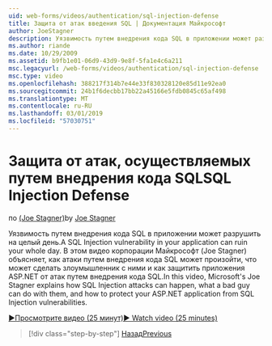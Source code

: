 ```yaml
---
uid: web-forms/videos/authentication/sql-injection-defense
title: Защита от атак введения SQL | Документация Майкрософт
author: JoeStagner
description: Уязвимость путем внедрения кода SQL в приложении может разрушить на целый день. В этом видеоролике корпорации Майкрософт (Joe Stagner) объясняет, как атаки путем внедрения кода SQL может happ...
ms.author: riande
ms.date: 10/29/2009
ms.assetid: b9fb1e01-06d9-43d9-9e8f-5fa1e4c6a211
msc.legacyurl: /web-forms/videos/authentication/sql-injection-defense
msc.type: video
ms.openlocfilehash: 388217f314b7e44e33f830328120e85d11e92ea0
ms.sourcegitcommit: 24b1f6decbb17bb22a45166e5fdb0845c65af498
ms.translationtype: MT
ms.contentlocale: ru-RU
ms.lasthandoff: 03/01/2019
ms.locfileid: "57030751"
---
```

<a name="sql-injection-defense"></a><span data-ttu-id="39539-104">Защита от атак, осуществляемых путем внедрения кода SQL</span><span class="sxs-lookup"><span data-stu-id="39539-104">SQL Injection Defense</span></span>
====================
<span data-ttu-id="39539-105">по [(Joe Stagner)](https://github.com/JoeStagner)</span><span class="sxs-lookup"><span data-stu-id="39539-105">by [Joe Stagner](https://github.com/JoeStagner)</span></span>

<span data-ttu-id="39539-106">Уязвимость путем внедрения кода SQL в приложении может разрушить на целый день.</span><span class="sxs-lookup"><span data-stu-id="39539-106">A SQL Injection vulnerability in your application can ruin your whole day.</span></span> <span data-ttu-id="39539-107">В этом видео корпорации Майкрософт (Joe Stagner) объясняет, как атаки путем внедрения кода SQL может произойти, что может сделать злоумышленник с ними и как защитить приложения ASP.NET от атак путем внедрения кода SQL.</span><span class="sxs-lookup"><span data-stu-id="39539-107">In this video, Microsoft's Joe Stagner explains how SQL Injection attacks can happen, what a bad guy can do with them, and how to protect your ASP.NET application from SQL Injection vulnerabilities.</span></span>

[<span data-ttu-id="39539-108">&#9654;Просмотрите видео (25 минут)</span><span class="sxs-lookup"><span data-stu-id="39539-108">&#9654; Watch video (25 minutes)</span></span>](https://channel9.msdn.com/Blogs/ASP-NET-Site-Videos/sql-injection-defense)

> [!div class="step-by-step"]
> [<span data-ttu-id="39539-109">Назад</span><span class="sxs-lookup"><span data-stu-id="39539-109">Previous</span></span>](creating-inactive-users.md)
